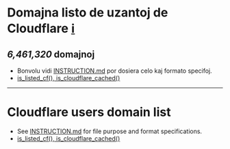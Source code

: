 # Domajna listo de uzantoj de Cloudflare [ℹ](https://sercxi.nnpaefp7pkadbxxkhz2agtbv2a4g5sgo2fbmv3i7czaua354334uqqad.onion/ss/list_dbcf.php)


[//]: # (do not edit me; start)

## *6,461,320* domajnoj

[//]: # (do not edit me; end)


- Bonvolu vidi [INSTRUCTION.md](../../INSTRUCTION.md) por dosiera celo kaj formato specifoj.
- [is_listed_cf(), is_cloudflare_cached()](../../tool/example.json.is_cloudflare.php)


-----

# Cloudflare users domain list

- See [INSTRUCTION.md](../../INSTRUCTION.md) for file purpose and format specifications.
- [is_listed_cf(), is_cloudflare_cached()](../../tool/example.json.is_cloudflare.php)
